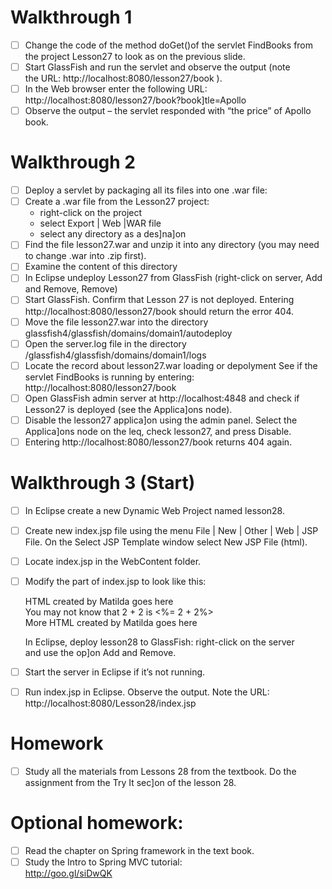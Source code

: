 # Walkthrough	1	
 - [ ] Change	the	code	of	the	method	doGet()of	the	servlet	FindBooks
  from	the	project	Lesson27	to	look	as	on	the	previous	slide.	
 - [ ] Start	GlassFish	and	run	the	servlet	and	observe	the	output	(note	
  the	URL:	http://localhost:8080/lesson27/book	).	
  - [ ] In	the	Web	browser	enter the following	URL:		
  http://localhost:8080/lesson27/book?book]tle=Apollo		
  - [ ] Observe	the	output	–	the servlet responded with	“the price”	of
  Apollo	book.	
  
# Walkthrough	2
- [ ] Deploy	a	servlet	by	packaging	all	its	files	into	one	.war	file:
- [ ] Create	a	.war	file	from	the	Lesson27	project:
  -	right-click	on	the	project
  -	select	Export	|	Web	|WAR	file
  -	select	any	directory	as	a	des]na]on
- [ ] Find	the	file	lesson27.war	and	unzip	it	into	any	directory	(you	may	need	to
  change	.war	into	.zip	first).
- [ ] Examine	the	content	of	this	directory
- [ ] In	Eclipse	undeploy	Lesson27	from		GlassFish	(right-click	on	server,	Add	and
  Remove,	Remove)
- [ ] Start	GlassFish.	Confirm	that	Lesson	27	is	not	deployed.	Entering
  http://localhost:8080/lesson27/book should return the error	404.
- [ ] Move	the	file	lesson27.war	into	the	directory
glassfish4/glassfish/domains/domain1/autodeploy
- [ ] Open	the server.log file	in	the	directory
/glassfish4/glassfish/domains/domain1/logs
- [ ] Locate	the	record	about	lesson27.war	loading	or	depolyment
See	if	the	servlet	FindBooks is	running	by	entering:	
http://localhost:8080/lesson27/book		
- [ ] Open	GlassFish	admin	server	at	http://localhost:4848 and check if
Lesson27	is deployed	(see the Applica]ons	node).	
- [ ] Disable	the		lesson27	applica]on	using	the	admin	panel.	Select	the
Applica]ons	node	on	the	leq,	check	lesson27,	and	press	Disable.		
- [ ] Entering http://localhost:8080/lesson27/book returns	404	again.

# Walkthrough	3	(Start)
- [ ] In	Eclipse	create	a	new	Dynamic	Web	Project	named		lesson28.
- [ ] Create	new	index.jsp	file	using	the	menu	File	|	New	|	Other	|	Web	|	JSP	File.
  On	the	Select	JSP	Template	window	select	New	JSP	File	(html).
- [ ] Locate	index.jsp	in	the	WebContent	folder.
- [ ] Modify	the	<body>	part	of	index.jsp	to	look	like	this:
  <body>
   HTML created by Matilda goes here
   <br>
   You may not know that 2 + 2 is <%= 2 + 2%>
   <br>
   More HTML created by Matilda goes here
   </body>

	In	Eclipse,	deploy	lesson28	to	GlassFish:	right-click	on	the	server	
and	use	the	op]on	Add	and	Remove.	
- [ ] Start	the	server	in	Eclipse	if	it’s	not	running.	
- [ ] Run	index.jsp	in	Eclipse.	Observe	the	output.	Note	the	URL:	
http://localhost:8080/Lesson28/index.jsp

# Homework	
- [ ] Study	all	the	materials	from	Lessons	28	from	the	textbook.	Do	the	
assignment	from	the	Try	It	sec]on	of	the	lesson	28.	
# Optional	homework:
- [ ] Read	the	chapter	on	Spring	framework	in	the	text	book.		
- [ ] Study	the	Intro	to	Spring	MVC	tutorial:		
http://goo.gl/siDwQK			